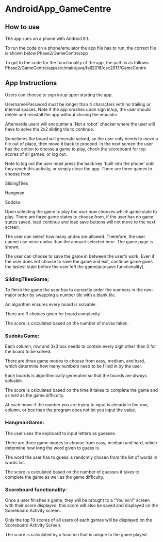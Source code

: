# AndroidApp_GameCentre

## How to use
The app runs on a phone with Android 8.1.

To run the code on a phone/emulator the app file has to run, the correct file is shown below
Phase2/GameCentre/app

To got to the code for the functionality of the app, the path is as follows: 
Phase2/GameCentre/app/src/main/java/fall2018/csc2017/GameCentre



## App Instructions

Users can choose to sign in/up upon starting the app.

Username/Password must be longer than 4 characters with no trailing or internal spaces.
Note if the app crashes upon sign in/up, the user should delete and reinstall the app without closing the emulator.

Afterwards users will encounter a 'Not a robot' checker where the user will have to solve the 2x2 sliding tile to continue.

Sometimes the board will generate solved, so the user only needs to move a tile out of place, then move it back to proceed.
In the next screen the user has the option to choose a game to play, check the scoreboard for top scores of all games, or log out.

Note to log out the user must press the back key 'built into the phone' until they reach this activity, or simply close the app.
There are three games to choose from

SlidingTiles

Hangman

Sudoku

Upon selecting the game to play the user now chooses which game state to play. There are three game states to choose from, if the user has no game states saved, load continue and load save buttons will not move to the next screen.

The user can select how many undos are allowed. Therefore, the user cannot use more undos than the amount selected here.
The game page is shown.

The user can choose to save the game in between the user's work.
Even if the user does not choose to save the game and exit, continue game gives the lastest state before the user left the game(autosave functionality).


### SlidingTilesGame;
To finish the game the user has to correctly order the numbers in the row-major order by swapping a number tile with a blank tile.

An algorithm ensures every board is solvable.

There are 3 choices given for board complexity.

The score is calculated based on the number of moves taken.


### SudokuGame:
Each column, row and 3x3 box needs to contain every digit other than 0 for the board to be solved.

There are three game modes to choose from easy, medium, and hard, which determine how many numbers need to be filled in by the user.

Each boards is algorithmically generated so that the boards are always solvable.

The score is calculated based on the time it takes to complete the game and as well as the game difficulty.

At each move if the number you are trying to input is already in the row, column, or box then the program does not let you input the value.


### HangmanGame:
The user uses the keyboard to input letters as guesses.

There are three game modes to choose from easy, medium and hard, which determine how long the word given to guess is.

The word the user has to guess is randomly chosen from the list of words in words.txt.

The score is calculated based on the number of guesses it takes to complete the game as well as the game difficulty.


### Scoreboard functionality:
Once a user finishes a game, they will be brought to a "You win!" screen with their score displayed, this score will also be
saved and displayed on the Scoreboard Activity screen.

Only the top 10 scores of all users of each games will be displayed on the Scoreboard Activity Screen.

The score is calculated by a function that is unique to the game played.

